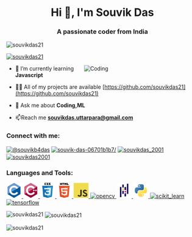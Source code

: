 <h1 align="center">Hi 👋, I'm Souvik Das</h1>
<h3 align="center">A passionate coder from India</h3>

<p align="left"> <img src="https://komarev.com/ghpvc/?username=souvikdas21&label=Profile%20views&color=0e75b6&style=flat" alt="souvikdas21" /> </p>

<p align="left"> <a href="https://github.com/ryo-ma/github-profile-trophy"><img src="https://github-profile-trophy.vercel.app/?username=souvikdas21" alt="souvikdas21" /></a> </p>

<img align="right" alt="Coding" width="300" src="https://cdn.dribbble.com/users/1355613/screenshots/17574953/media/2e3c17623e81c4bda44369eef1604342.jpg?compress=1&resize=1200x900&vertical=top"></p>
- 🌱 I’m currently learning **Javascript**

- 👨‍💻 All of my projects are available [https://github.com/souvikdas21](https://github.com/souvikdas21)

- 💬 Ask me about **Coding,ML**

- 📫Reach me **souvikdas.uttarpara@gmail.com**

<h3 align="left">Connect with me:</h3>
<p align="left">
<a href="https://twitter.com/@souvikb4das" target="blank"><img align="center" src="https://raw.githubusercontent.com/rahuldkjain/github-profile-readme-generator/master/src/images/icons/Social/twitter.svg" alt="@souvikb4das" height="30" width="40" /></a>
<a href="https://linkedin.com/in/souvik-das-06701b1b7/" target="blank"><img align="center" src="https://raw.githubusercontent.com/rahuldkjain/github-profile-readme-generator/master/src/images/icons/Social/linked-in-alt.svg" alt="souvik-das-06701b1b7/" height="30" width="40" /></a>
<a href="https://www.codechef.com/users/souvikdas_2001" target="blank"><img align="center" src="https://cdn.jsdelivr.net/npm/simple-icons@3.1.0/icons/codechef.svg" alt="souvikdas_2001" height="30" width="40" /></a>
<a href="https://codeforces.com/profile/souvikdas2001" target="blank"><img align="center" src="https://raw.githubusercontent.com/rahuldkjain/github-profile-readme-generator/master/src/images/icons/Social/codeforces.svg" alt="souvikdas2001" height="30" width="40" /></a>
</p>

<h3 align="left">Languages and Tools:</h3>
<p align="left"> <a href="https://www.cprogramming.com/" target="_blank" rel="noreferrer"> <img src="https://raw.githubusercontent.com/devicons/devicon/master/icons/c/c-original.svg" alt="c" width="40" height="40"/> </a> <a href="https://www.w3schools.com/cpp/" target="_blank" rel="noreferrer"> <img src="https://raw.githubusercontent.com/devicons/devicon/master/icons/cplusplus/cplusplus-original.svg" alt="cplusplus" width="40" height="40"/> </a> <a href="https://www.w3schools.com/css/" target="_blank" rel="noreferrer"> <img src="https://raw.githubusercontent.com/devicons/devicon/master/icons/css3/css3-original-wordmark.svg" alt="css3" width="40" height="40"/> </a> <a href="https://www.w3.org/html/" target="_blank" rel="noreferrer"> <img src="https://raw.githubusercontent.com/devicons/devicon/master/icons/html5/html5-original-wordmark.svg" alt="html5" width="40" height="40"/> </a> <a href="https://developer.mozilla.org/en-US/docs/Web/JavaScript" target="_blank" rel="noreferrer"> <img src="https://raw.githubusercontent.com/devicons/devicon/master/icons/javascript/javascript-original.svg" alt="javascript" width="40" height="40"/> </a> <a href="https://opencv.org/" target="_blank" rel="noreferrer"> <img src="https://www.vectorlogo.zone/logos/opencv/opencv-icon.svg" alt="opencv" width="40" height="40"/> </a> <a href="https://pandas.pydata.org/" target="_blank" rel="noreferrer"> <img src="https://raw.githubusercontent.com/devicons/devicon/2ae2a900d2f041da66e950e4d48052658d850630/icons/pandas/pandas-original.svg" alt="pandas" width="40" height="40"/> </a> <a href="https://www.python.org" target="_blank" rel="noreferrer"> <img src="https://raw.githubusercontent.com/devicons/devicon/master/icons/python/python-original.svg" alt="python" width="40" height="40"/> </a> <a href="https://scikit-learn.org/" target="_blank" rel="noreferrer"> <img src="https://upload.wikimedia.org/wikipedia/commons/0/05/Scikit_learn_logo_small.svg" alt="scikit_learn" width="40" height="40"/> </a> <a href="https://www.tensorflow.org" target="_blank" rel="noreferrer"> <img src="https://www.vectorlogo.zone/logos/tensorflow/tensorflow-icon.svg" alt="tensorflow" width="40" height="40"/> </a> </p>

<p><img align="left" src="https://github-readme-stats.vercel.app/api/top-langs?username=souvikdas21&show_icons=true&locale=en&layout=compact" alt="souvikdas21" /></p>

<p>&nbsp;<img align="center" src="https://github-readme-stats.vercel.app/api?username=souvikdas21&show_icons=true&locale=en" alt="souvikdas21" /></p>

<p><img align="center" src="https://github-readme-streak-stats.herokuapp.com/?user=souvikdas21&" alt="souvikdas21" /></p>
